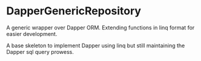 # DapperGenericRepository
A generic wrapper over Dapper ORM. Extending functions in linq format for easier development.

A base skeleton to implement Dapper using linq but still maintaining the Dapper sql query prowess.
